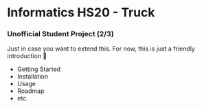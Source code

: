 # Informatics HS20 - Truck

### Unofficial Student Project (2/3)

Just in case you want to extend this. For now, this is just a friendly introduction 👋

- Getting Started
- Installation
- Usage
- Roadmap
- etc.
